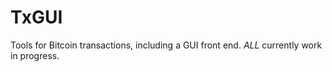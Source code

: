# TxGUI
Tools for Bitcoin transactions, including a GUI front end. 
*ALL* currently work in progress.
